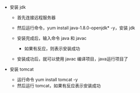 - 安装 jdk
  - 首先连接远程服务器
  - 然后运行命令，yum install java-1.8.0-openjdk* -y，安装 jdk
  - 安装完成后，输入命令 java 和 javac
    - 如果有反应，则表示安装成功

  - 安装成功后，就可以使用 javac 编译项目，java运行项目了



- 安装 tomcat
  - 运行命令 yum install tomcat -y
  - 然后运行 tomcat，如果有反应表示安装成功